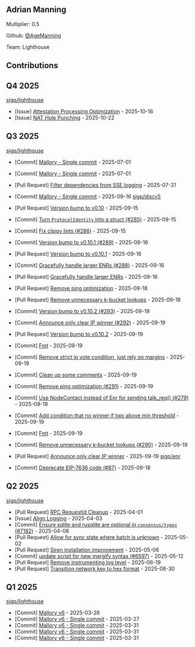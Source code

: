 
## Adrian Manning
Multiplier: 0.5

Github: [@AgeManning](https://github.com/AgeManning)

Team: Lighthouse

## Contributions

## Q4 2025


[sigp/lighthouse](https://github.com/sigp/lighthouse)
* [Issue] [Attestation Processing Optimization](https://github.com/sigp/lighthouse/issues/8208) - 2025-10-16
* [Issue] [NAT Hole Punching](https://github.com/sigp/lighthouse/issues/8262) - 2025-10-22
## Q3 2025


[sigp/lighthouse](https://github.com/sigp/lighthouse)
* [Commit] [Mallory - Single commit](https://github.com/sigp/lighthouse/commit/8c74f4c9c90a1ffaef22fd6876e824068f005815) - 2025-07-01
* [Commit] [Mallory - Single commit](https://github.com/sigp/lighthouse/commit/9e23b14621d65136ecea2b50a0ceafb70372308a) - 2025-07-01
* [Pull Request] [Filter dependencies from SSE logging](https://github.com/sigp/lighthouse/pull/7819) - 2025-07-31

* [Commit] [Mallory - Single commit](https://github.com/sigp/lighthouse/commit/7b40801ccecd672157323ac0b20de07dd4f8fa9a) - 2025-09-16
[sigp/discv5](https://github.com/sigp/discv5)
* [Pull Request] [Version bump to v0.10](https://github.com/sigp/discv5/pull/287) - 2025-09-15
* [Commit] [Turn `ProtocolIdentity` into a struct (#285)](https://github.com/sigp/discv5/commit/17ba908763754889a4198d93edc7c710b46b6680) - 2025-09-15
* [Commit] [Fix clippy lints (#286)](https://github.com/sigp/discv5/commit/6ef4928ed5f9c53df2d95f38a84769dfabf1b617) - 2025-09-15
* [Commit] [Version bump to v0.10.1 (#289)](https://github.com/sigp/discv5/commit/78f71c056a8f5f67fb1267f5249254592fda0527) - 2025-09-16
* [Pull Request] [Version bump to v0.10.1](https://github.com/sigp/discv5/pull/289) - 2025-09-16
* [Commit] [Gracefully handle larger ENRs (#288)](https://github.com/sigp/discv5/commit/8946bbd844459478a303d5b5c1df4d9d7b5edf8f) - 2025-09-16
* [Pull Request] [Gracefully handle larger ENRs](https://github.com/sigp/discv5/pull/288) - 2025-09-16
* [Pull Request] [Remove ping optimization](https://github.com/sigp/discv5/pull/291) - 2025-09-18
* [Pull Request] [Remove unnecessary k-bucket lookups](https://github.com/sigp/discv5/pull/290) - 2025-09-18

* [Commit] [Version bump to v0.10.2 (#293)](https://github.com/sigp/discv5/commit/021145b267927fabd5a1323dd7bee55e0a46ae5a) - 2025-09-19
* [Commit] [Announce only clear IP winner (#292)](https://github.com/sigp/discv5/commit/42d6ac55de3c779e78bfbfeca3d0da1bb9adbf11) - 2025-09-19
* [Pull Request] [Version bump to v0.10.2](https://github.com/sigp/discv5/pull/293) - 2025-09-19
* [Commit] [Fmt](https://github.com/sigp/discv5/commit/034854c52e99b80ff607d2ef77d712186da07cf5) - 2025-09-19
* [Commit] [Remove strict ip vote condition, just rely on margins](https://github.com/sigp/discv5/commit/a36b88217e6da001402c1d0c3082de6bc41e3294) - 2025-09-19
* [Commit] [Clean up some comments](https://github.com/sigp/discv5/commit/0ed467cb3996bca3d9bd8dc22124125e70447368) - 2025-09-19
* [Commit] [Remove ping optimization (#291)](https://github.com/sigp/discv5/commit/e9e14ef641aba6e36d99648dbe73d9eda5b93866) - 2025-09-19
* [Commit] [Use NodeContact instead of Enr for sending talk_req() (#279)](https://github.com/sigp/discv5/commit/e2ac53b8f68985671587d0567c051b1c734dfff1) - 2025-09-19
* [Commit] [Add condition that no winner if two above min threshold](https://github.com/sigp/discv5/commit/86227a350a1a15ffbcaa74906d5ae8c136f572c1) - 2025-09-19
* [Commit] [Fmt](https://github.com/sigp/discv5/commit/4e9ab2e687b0998ed2fbf6b987e39a68d517c048) - 2025-09-19
* [Commit] [Remove unnecessary k-bucket lookups (#290)](https://github.com/sigp/discv5/commit/a472fc32e14b0909a9d12eb590a903851dd64226) - 2025-09-19
* [Pull Request] [Announce only clear IP winner](https://github.com/sigp/discv5/pull/292) - 2025-09-19
[sigp/enr](https://github.com/sigp/enr)
* [Commit] [Deprecate EIP-7636 code (#87)](https://github.com/sigp/enr/commit/08b92300f953f6b316d4259ac683291df7050172) - 2025-09-18
## Q2 2025


[sigp/lighthouse](https://github.com/sigp/lighthouse)
* [Pull Request] [RPC RequestId Cleanup](https://github.com/sigp/lighthouse/pull/7238) - 2025-04-01
* [Issue] [Align Logging](https://github.com/sigp/lighthouse/issues/7249) - 2025-04-03
* [Commit] [Ensure sqlite and rusqlite are optional in `consensus/types` (#7182)](https://github.com/sigp/lighthouse/commit/9dce729cb6a0a1219c06aa3e4328d0b387deea44) - 2025-04-08
* [Pull Request] [Allow for sync state where batch is unknown](https://github.com/sigp/lighthouse/pull/7391) - 2025-05-02
* [Pull Request] [Siren installation improvement](https://github.com/sigp/lighthouse/pull/7404) - 2025-05-06
* [Commit] [update script for new mergify syntax (#6597)](https://github.com/sigp/lighthouse/commit/dc73791f35dff0484a35ddedba4b58c6ca34c3c9) - 2025-05-12
* [Pull Request] [Remove instrumenting log level](https://github.com/sigp/lighthouse/pull/7620) - 2025-06-19
* [Pull Request] [Transition network key to hex format](https://github.com/sigp/lighthouse/pull/7665) - 2025-06-30
## Q1 2025

[sigp/lighthouse](https://github.com/sigp/lighthouse)
* [Commit] [Mallory v6](https://github.com/sigp/lighthouse/commit/4d5428579d539ce8b56726b6fe7addb58ab784a2) - 2025-03-26
* [Commit] [Mallory v6 - Single commit](https://github.com/sigp/lighthouse/commit/93761b3abd0803f2969470c69690ba2820a5db29) - 2025-03-27
* [Commit] [Mallory v6 - Single commit](https://github.com/sigp/lighthouse/commit/b3b1924f7d22c36c5bf5b5cc655364c83b4f7793) - 2025-03-31
* [Commit] [Mallory v6 - Single commit](https://github.com/sigp/lighthouse/commit/fea96d94310abe50d3d99c10a8a5f2b4449edc93) - 2025-03-31
* [Commit] [Mallory v6 - Single commit](https://github.com/sigp/lighthouse/commit/951673567aa856fcffb9666737c566b300570869) - 2025-03-31
